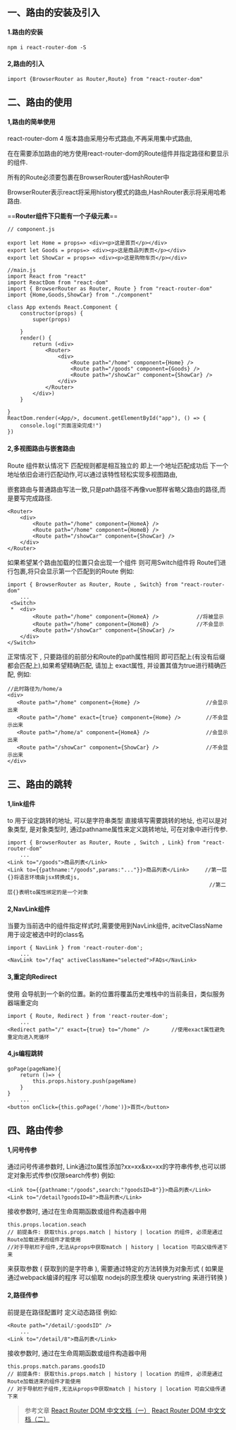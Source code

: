 ## 一、路由的安装及引入
#### 1.路由的安装
    npm i react-router-dom -S
#### 2,路由的引入
    import {BrowserRouter as Router,Route} from "react-router-dom"
## 二、路由的使用
#### 1,路由的简单使用
react-router-dom 4 版本路由采用分布式路由,不再采用集中式路由,

在在需要添加路由的地方使用react-router-dom的Route组件并指定路径和要显示的组件.

所有的Route必须要包裹在BrowserRouter或HashRouter中

BrowserRouter表示react将采用history模式的路由,HashRouter表示将采用哈希路由.

==**Router组件下只能有一个子级元素**==
```
// component.js

export let Home = props=> <div><p>这是首页</p></div>
export let Goods = props=> <div><p>这是商品列表页</p></div>
export let ShowCar = props=> <div><p>这是购物车页</p></div>

//main.js
import React from "react"
import ReactDom from "react-dom"
import { BrowserRouter as Router, Route } from "react-router-dom"
import {Home,Goods,ShowCar} from "./component"

class App extends React.Component {
    constructor(props) {
        super(props)

    }
    render() {
        return (<div>
            <Router>
                <div>
                    <Route path="/home" component={Home} />
                    <Route path="/goods" component={Goods} />
                    <Route path="/showCar" component={ShowCar} />
                </div>
            </Router>
        </div>)
    }

}
ReactDom.render(<App/>, document.getElementById("app"), () => {
    console.log("页面渲染完成!")
})
```
#### 2,多视图路由与嵌套路由
Route 组件默认情况下 匹配规则都是相互独立的  即上一个地址匹配成功后 下一个地址依旧会进行匹配动作,可以通过该特性轻松实现多视图路由,

嵌套路由与普通路由写法一致,只是path路径不再像vue那样省略父路由的路径,而是要写完成路径.
```
<Router>
    <div>
        <Route path="/home" component={HomeA} />
        <Route path="/home" component={HomeB} />
        <Route path="/showCar" component={ShowCar} />
    </div>
</Router>
```
如果希望某个路由加载的位置只会出现一个组件 则可用Switch组件将 Route们进行包裹,将只会显示第一个匹配到的Route
例如:
```
import { BrowserRouter as Router, Route , Switch} from "react-router-dom"
    ...
 <Switch>
 *  <div>
        <Route path="/home" component={HomeA} />            //将被显示
        <Route path="/home" component={HomeB} />            //不会显示
        <Route path="/showCar" component={ShowCar} />
    </div>
</Switch>
 ```
 正常情况下 , 只要路径的前部分和Route的path属性相同 即可匹配上(有没有后缀都会匹配上),如果希望精确匹配,  请加上 exact属性, 并设置其值为true进行精确匹配,  例如:
 ```
 //此时路径为/home/a
 <div>
    <Route path="/home" component={Home} />                     //会显示出来
    <Route path="/home" exact={true} component={Home} />        //不会显示出来
    <Route path="/home/a" component={HomeA} />                  //会显示出来
    <Route path="/showCar" component={ShowCar} />               //不会显示出来
</div>
```
## 三、路由的跳转
#### 1,link组件
to 用于设定跳转的地址, 可以是字符串类型 直接填写需要跳转的地址, 也可以是对象类型, 是对象类型时,  通过pathname属性来定义跳转地址, 可在对象中进行传参.
```
import { BrowserRouter as Router, Route , Switch , Link} from "react-router-dom"
    ...
<Link to="/goods">商品列表</Link>
<Link to={{pathname:"/goods",params:"..."}}>商品列表</Link>     //第一层{}将语言环境由jsx转换成js,
                                                                //第二层{}表明to属性绑定的是一个对象
```
#### 2,NavLink组件
当要为当前选中的组件指定样式时,需要使用到NavLink组件, acitveClassName 用于设定被选中时的class名
```
import { NavLink } from 'react-router-dom';
    ...
<NavLink to="/faq" activeClassName="selected">FAQs</NavLink>
```
#### 3,重定向Redirect
使用 <Redirect> 会导航到一个新的位置。新的位置将覆盖历史堆栈中的当前条目，类似服务器端重定向
```
import { Route, Redirect } from 'react-router-dom';
    ...
<Redirect path="/" exact={true} to="/home" />       //使用exact属性避免重定向进入死循环
```
#### 4,js编程跳转
```
goPage(pageName){
    return ()=> {
        this.props.history.push(pageName)
    }
}
    ...
<button onClick={this.goPage('/home')}>首页</button>
```
## 四、路由传参
#### 1,问号传参
通过问号传递参数时, Link通过to属性添加?xx=xx&xx=xx的字符串传参,也可以绑定对象形式传参(仅限search传参)
例如:
```
<Link to={{pathname:"/goods",search:"?goodsID=8"}}>商品列表</Link>
<Link to="/detail?goodsID=8">商品列表</Link>
 ```
 接收参数时, 通过在生命周期函数或组件构造器中用

    this.props.location.seach
    // 前提条件: 获取this.props.match | history | location 的组件, 必须是通过Route加载进来的组件才能使用
    //对于导航栏子组件,无法从props中获取match | history | location 可由父级传递下来

 来获取参数 ( 获取到的是字符串 ), 需要通过特定的方法转换为对象形式 ( 如果是通过webpack编译的程序 可以偷取  nodejs的原生模块  querystring 来进行转换 )
#### 2,路径传参
前提是在路径配置时  定义动态路径  例如:
```
<Route path="/detail/:goodsID" />
    ...
<Link to="/detail/8">商品列表</Link>
```
接收参数时, 通过在生命周期函数或组件构造器中用

    this.props.match.params.goodsID
    // 前提条件: 获取this.props.match | history | location 的组件, 必须是通过Route加载进来的组件才能使用
    // 对于导航栏子组件,无法从props中获取match | history | location 可由父级传递下来

>参考文章
>[React Router DOM 中文文档（一）](https://www.jianshu.com/p/97e4af32811a)
>[React Router DOM 中文文档（二）](https://www.jianshu.com/p/5796c360e776)